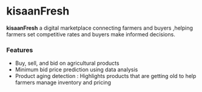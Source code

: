 # kisaanFresh

**kisaanFresh** a digital marketplace connecting farmers and buyers ,helping farmers set competitive rates and buyers make informed decisions.

### Features
- Buy, sell, and bid on agricultural products
- Minimum bid price prediction using data analysis
- Product aging detection : Highlights products that are getting old to help farmers manage inventory and pricing